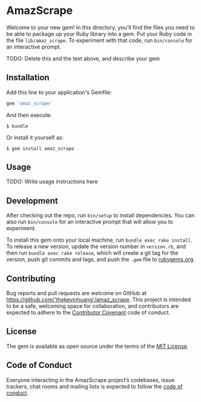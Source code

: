 # AmazScrape

Welcome to your new gem! In this directory, you'll find the files you need to be able to package up your Ruby library into a gem. Put your Ruby code in the file `lib/amaz_scrape`. To experiment with that code, run `bin/console` for an interactive prompt.

TODO: Delete this and the text above, and describe your gem

## Installation

Add this line to your application's Gemfile:

```ruby
gem 'amaz_scrape'
```

And then execute:

    $ bundle

Or install it yourself as:

    $ gem install amaz_scrape

## Usage

TODO: Write usage instructions here

## Development

After checking out the repo, run `bin/setup` to install dependencies. You can also run `bin/console` for an interactive prompt that will allow you to experiment.

To install this gem onto your local machine, run `bundle exec rake install`. To release a new version, update the version number in `version.rb`, and then run `bundle exec rake release`, which will create a git tag for the version, push git commits and tags, and push the `.gem` file to [rubygems.org](https://rubygems.org).

## Contributing

Bug reports and pull requests are welcome on GitHub at https://github.com/'thekevinhuang'/amaz_scrape. This project is intended to be a safe, welcoming space for collaboration, and contributors are expected to adhere to the [Contributor Covenant](http://contributor-covenant.org) code of conduct.

## License

The gem is available as open source under the terms of the [MIT License](https://opensource.org/licenses/MIT).

## Code of Conduct

Everyone interacting in the AmazScrape project’s codebases, issue trackers, chat rooms and mailing lists is expected to follow the [code of conduct](https://github.com/'thekevinhuang'/amaz_scrape/blob/master/CODE_OF_CONDUCT.md).
